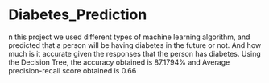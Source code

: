 # Diabetes_Prediction

n this project we used different types of machine learning algorithm, and predicted that a person will be having diabetes in the future or not. And how much is it accurate given the responses that the person has diabetes.
Using the Decision Tree, the accuracy obtained is 87.1794% and Average precision-recall score obtained is 0.66
